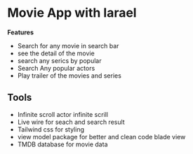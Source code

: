 <h1>Movie App with  larael</h1>
<strong>Features</strong>
<ul><li>
    Search for any movie in search bar
</li>
<li>see the detail of the movie</li>
<li>search any serics by popular</li>
<li>Search Any popular actors</li>
<li>Play trailer of the movies and series</li></ul>
<h2>Tools </h2>
    <ul>
    <li>Infinite scroll actor infinite scrill</li> 
    <li>Live wire for seach and search result</li>
    <li>Tailwind css for styling </li>
    <li>view model package for better and clean code blade view</li>
    <li>TMDB database for movie data</li>
    </ul>
